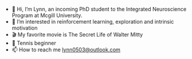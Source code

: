 - 👋 Hi, I’m Lynn, an incoming PhD student to the Integrated Neuroscience Program at Mcgill University.
- 👀 I’m interested in reinforcement learning, exploration and intrinsic motivation 
- 🎬 My favorite movie is The Secret Life of Walter Mitty
- 🥎 Tennis beginner
- 📫 How to reach me lynn0503@outlook.com

<!---
lynn0503/lynn0503 is a ✨ special ✨ repository because its `README.md` (this file) appears on your GitHub profile.
You can click the Preview link to take a look at your changes.
--->

